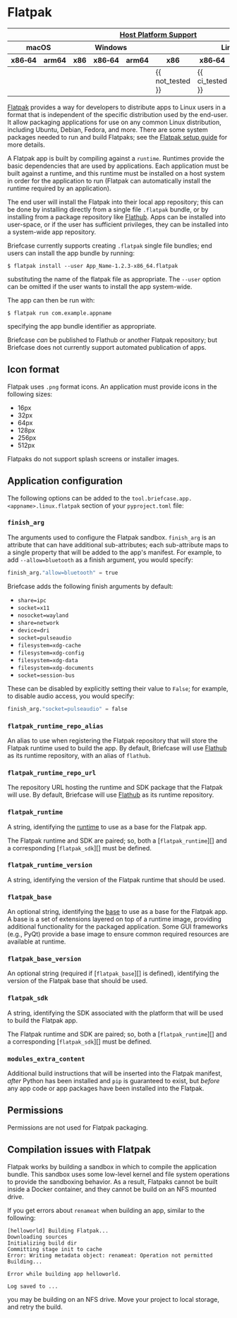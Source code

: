 # Flatpak

<table class="host-platform-support-table">
<colgroup>
<col style="width: 11%" />
<col style="width: 10%" />
<col style="width: 7%" />
<col style="width: 5%" />
<col style="width: 6%" />
<col style="width: 5%" />
<col style="width: 5%" />
<col style="width: 7%" />
<col style="width: 11%" />
<col style="width: 7%" />
<col style="width: 10%" />
</colgroup>
<thead>
<tr>
<th colspan="11"><a href="../../../../reference/platforms">Host Platform Support</a></th>
</tr>
<tr>
<th colspan="2">macOS</th>
<th colspan="5">Windows</th>
<th colspan="4">Linux</th>
</tr>
<tr>
<th>x86‑64</th>
<th>arm64</th>
<th>x86</th>
<th colspan="2">x86‑64</th>
<th colspan="2">arm64</th>
<th>x86</th>
<th>x86‑64</th>
<th>arm</th>
<th>arm64</th>
</tr>
</thead>
<tbody>
<tr>
<td></td>
<td></td>
<td></td>
<td colspan="2"></td>
<td colspan="2"></td>
<td>{{ not_tested }}</td>
<td>{{ ci_tested }}</td>
<td>{{ not_tested }}</td>
<td>{{ ci_tested }}</td>
</tr>
</tbody>
</table>

[Flatpak](https://flatpak.org) provides a way for developers to distribute apps to Linux users in a format that is independent of the specific distribution used by the end-user. It allow packaging applications for use on any common Linux distribution, including Ubuntu, Debian, Fedora, and more. There are some system packages needed to run and build Flatpaks; see the [Flatpak setup guide](https://flatpak.org/setup) for more details.

A Flatpak app is built by compiling against a `runtime`. Runtimes provide the basic dependencies that are used by applications. Each application must be built against a runtime, and this runtime must be installed on a host system in order for the application to run (Flatpak can automatically install the runtime required by an application).

The end user will install the Flatpak into their local app repository; this can be done by installing directly from a single file `.flatpak` bundle, or by installing from a package repository like [Flathub](https://flathub.org). Apps can be installed into user-space, or if the user has sufficient privileges, they can be installed into a system-wide app repository.

Briefcase currently supports creating `.flatpak` single file bundles; end users can install the app bundle by running:

```console
$ flatpak install --user App_Name-1.2.3-x86_64.flatpak
```

substituting the name of the flatpak file as appropriate. The `--user` option can be omitted if the user wants to install the app system-wide.

The app can then be run with:

```console
$ flatpak run com.example.appname
```

specifying the app bundle identifier as appropriate.

Briefcase *can* be published to Flathub or another Flatpak repository; but Briefcase does not currently support automated publication of apps.

## Icon format

Flatpak uses `.png` format icons. An application must provide icons in the following sizes:

- 16px
- 32px
- 64px
- 128px
- 256px
- 512px

Flatpaks do not support splash screens or installer images.

## Application configuration

The following options can be added to the `tool.briefcase.app.<appname>.linux.flatpak` section of your `pyproject.toml` file:

### `finish_arg`

The arguments used to configure the Flatpak sandbox. `finish_arg` is an attribute that can have additional sub-attributes; each sub-attribute maps to a single property that will be added to the app's manifest. For example, to add `--allow=bluetooth` as a finish argument, you would specify:

```python
finish_arg."allow=bluetooth" = true
```

Briefcase adds the following finish arguments by default:

- `share=ipc`
- `socket=x11`
- `nosocket=wayland`
- `share=network`
- `device=dri`
- `socket=pulseaudio`
- `filesystem=xdg-cache`
- `filesystem=xdg-config`
- `filesystem=xdg-data`
- `filesystem=xdg-documents`
- `socket=session-bus`

These can be disabled by explicitly setting their value to `False`; for example, to disable audio access, you would specify:

```python
finish_arg."socket=pulseaudio" = false
```

### `flatpak_runtime_repo_alias`

An alias to use when registering the Flatpak repository that will store the Flatpak runtime used to build the app. By default, Briefcase will use [Flathub](https://flathub.org) as its runtime repository, with an alias of `flathub`.

### `flatpak_runtime_repo_url`

The repository URL hosting the runtime and SDK package that the Flatpak will use. By default, Briefcase will use [Flathub](https://flathub.org) as its runtime repository.

### `flatpak_runtime`

A string, identifying the [runtime](https://docs.flatpak.org/en/latest/available-runtimes.html) to use as a base for the Flatpak app.

The Flatpak runtime and SDK are paired; so, both a [`flatpak_runtime`][] and a corresponding [`flatpak_sdk`][] must be defined.

### `flatpak_runtime_version`

A string, identifying the version of the Flatpak runtime that should be used.

### `flatpak_base`

An optional string, identifying the [base](https://docs.flatpak.org/en/latest/flatpak-builder-command-reference.html#flatpak-manifest) to use as a base for the Flatpak app. A base is a set of extensions layered on top of a runtime image, providing additional functionality for the packaged application. Some GUI frameworks (e.g., PyQt) provide a base image to ensure common required resources are available at runtime.

### `flatpak_base_version`

An optional string (required if [`flatpak_base`][] is defined), identifying the version of the Flatpak base that should be used.

### `flatpak_sdk`

A string, identifying the SDK associated with the platform that will be used to build the Flatpak app.

The Flatpak runtime and SDK are paired; so, both a [`flatpak_runtime`][] and a corresponding [`flatpak_sdk`][] must be defined.

### `modules_extra_content`

Additional build instructions that will be inserted into the Flatpak manifest, *after* Python has been installed and `pip` is guaranteed to exist, but *before* any app code or app packages have been installed into the Flatpak.

## Permissions

Permissions are not used for Flatpak packaging.

## Compilation issues with Flatpak

Flatpak works by building a sandbox in which to compile the application bundle. This sandbox uses some low-level kernel and file system operations to provide the sandboxing behavior. As a result, Flatpaks cannot be built inside a Docker container, and they cannot be build on an NFS mounted drive.

If you get errors about `renameat` when building an app, similar to the following:

```console
[helloworld] Building Flatpak...
Downloading sources
Initializing build dir
Committing stage init to cache
Error: Writing metadata object: renameat: Operation not permitted
Building...

Error while building app helloworld.

Log saved to ...
```

you may be building on an NFS drive. Move your project to local storage, and retry the build.
